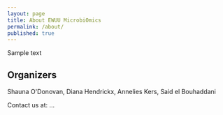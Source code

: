 ```yaml
---
layout: page
title: About EWUU MicrobiOmics
permalink: /about/
published: true
---
```


Sample text


## Organizers

Shauna O'Donovan, Diana Hendrickx, Annelies Kers, Said el Bouhaddani

Contact us at: ...
